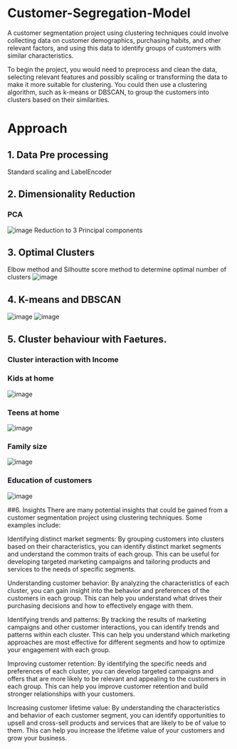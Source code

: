 # Customer-Segregation-Model
A customer segmentation project using clustering techniques could involve collecting data on customer demographics, purchasing habits, and other relevant factors, and using this data to identify groups of customers with similar characteristics.

To begin the project, you would need to preprocess and clean the data, selecting relevant features and possibly scaling or transforming the data to make it more suitable for clustering. You could then use a clustering algorithm, such as k-means or DBSCAN, to group the customers into clusters based on their similarities.

# Approach
## 1. Data Pre processing
Standard scaling and LabelEncoder
## 2. Dimensionality Reduction
### PCA
![image](https://user-images.githubusercontent.com/121415119/210290176-aefca915-99e7-408a-8ce3-caee55d5d1c2.png)
Reduction to 3 Principal components
## 3. Optimal Clusters
Elbow method and Silhoutte score method to determine optimal number of clusters
![image](https://user-images.githubusercontent.com/121415119/210290241-019d6f9d-399f-4324-997c-3ca2baa976bf.png)


## 4. K-means and DBSCAN
![image](https://user-images.githubusercontent.com/121415119/210290260-464509c6-3d07-483d-8253-a9b15243eace.png)
![image](https://user-images.githubusercontent.com/121415119/210290268-053464c0-a5a4-4296-87e2-1ff8ef26b359.png)


## 5. Cluster behaviour with Faetures.
### Cluster interaction with Income

### Kids at home
![image](https://user-images.githubusercontent.com/121415119/210290345-d268e595-0356-4be6-850b-292afc61ddc2.png)
### Teens at home
![image](https://user-images.githubusercontent.com/121415119/210290357-8471220c-0ecc-4b32-858a-f51cf7da5793.png)
### Family size
![image](https://user-images.githubusercontent.com/121415119/210290378-ff52fece-889a-4b39-b103-34e0242f8e5b.png)
### Education of customers
![image](https://user-images.githubusercontent.com/121415119/210290396-2b363004-a6f8-401d-ac76-926506f1bac7.png)


##6. Insights
There are many potential insights that could be gained from a customer segmentation project using clustering techniques. Some examples include:

Identifying distinct market segments: By grouping customers into clusters based on their characteristics, you can identify distinct market segments and understand the common traits of each group. This can be useful for developing targeted marketing campaigns and tailoring products and services to the needs of specific segments.

Understanding customer behavior: By analyzing the characteristics of each cluster, you can gain insight into the behavior and preferences of the customers in each group. This can help you understand what drives their purchasing decisions and how to effectively engage with them.

Identifying trends and patterns: By tracking the results of marketing campaigns and other customer interactions, you can identify trends and patterns within each cluster. This can help you understand which marketing approaches are most effective for different segments and how to optimize your engagement with each group.

Improving customer retention: By identifying the specific needs and preferences of each cluster, you can develop targeted campaigns and offers that are more likely to be relevant and appealing to the customers in each group. This can help you improve customer retention and build stronger relationships with your customers.

Increasing customer lifetime value: By understanding the characteristics and behavior of each customer segment, you can identify opportunities to upsell and cross-sell products and services that are likely to be of value to them. This can help you increase the lifetime value of your customers and grow your business.
